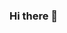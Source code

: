 ### Hi there 👋

<!--
**lloydy500/lloydy500** is a ✨ _special_ ✨ repository because its `README.md` (this file) appears on your GitHub profile.

Here are some ideas to get you started:

- 🔭 I’m currently looking look for full-time roles based in London.
- 🌱 I’ve just graduated from coding at Le Wagon and will be working on projects until I find a job.
- 👯 I’m looking to collaborate with other engineers and designers on web projects
- ⚡ Fun fact: I love making music! Check out our band here: https://open.spotify.com/track/2iwOVD71bq3mVxaXXMqRpa
